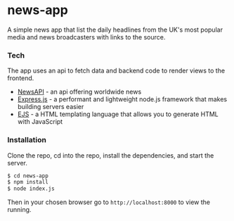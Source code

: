 # news-app

A simple news app that list the daily headlines from the UK's most popular media and news broadcasters with links to the source.

### Tech
The app uses an api to fetch data and backend code to render views to the frontend.

* [NewsAPI] - an api offering worldwide news
* [Express.js] - a performant and lightweight node.js framework that makes building servers easier
* [EJS] - a HTML templating language that allows you to generate HTML with JavaScript

[NewsAPI]: <https://newsapi.org/>
[Express.js]: <https://expressjs.com/>
[EJS]: <https://ejs.co/>

### Installation

Clone the repo, cd into the repo, install the dependencies, and start the server.

```sh
$ cd news-app
$ npm install
$ node index.js
```
Then in your chosen browser go to ```http://localhost:8000``` to view the running.
